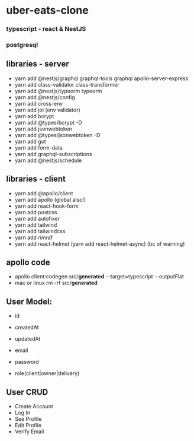 # uber-eats-clone

### typescript - react & NestJS
### postgresql

## libraries - server
- yarn add @nestjs/graphql graphql-tools graphql apollo-server-express
- yarn add class-validator class-transformer
- yarn add @nestjs/typeorm typeorm
- yarn add @nestjs/config
- yarn add cross-env
- yarn add joi (env validator)
- yarn add bcrypt
- yarn add @types/bcrypt -D
- yarn add jsonwebtoken
- yarn add @types/jsonwebtoken -D
- yarn add got
- yarn add form-data
- yarn add graphql-subscriptions
- yarn add @nestjs/schedule

## libraries - client
- yarn add @apollo/client
- yarn add apollo (global also!)
- yarn add react-hook-form
- yarn add postcss
- yarn add autofixer
- yarn add tailwind
- yarn add tailwindcss
- yarn add rimraf
- yarn add react-helmet (yarn add react-helmet-async) (bc of warning)

## apollo code
- apollo client:codegen src/__generated__ --target=typescript --outputFlat
- mac or linux
  rm -rf src/__generated__ 

## User Model:
- id
- createdAt
- updatedAt

- email
- password
- role(client|owner|delivery)

## User CRUD

- Create Account
- Log In
- See Profile
- Edit Profile
- Verify Email